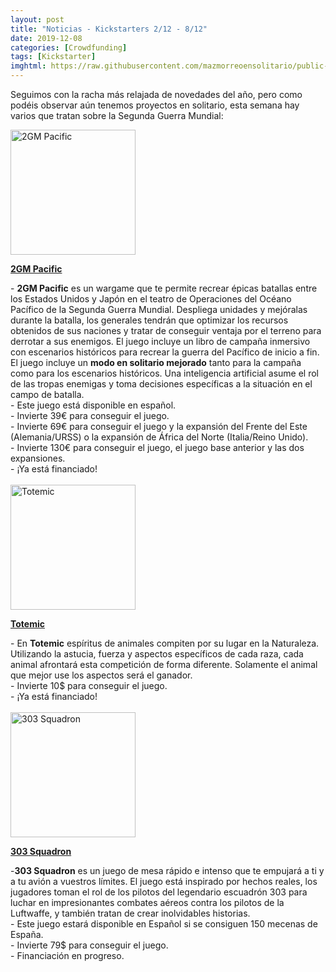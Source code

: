 ```yaml
---
layout: post
title: "Noticias - Kickstarters 2/12 - 8/12"
date: 2019-12-08
categories: [Crowdfunding]
tags: [Kickstarter]
imghtml: https://raw.githubusercontent.com/mazmorreoensolitario/public-images/master/crowdfunding/crowdfunding-1202-1208.jpg
---
```


Seguimos con la racha más relajada de novedades del año, pero como podéis 
observar aún tenemos proyectos en solitario, esta semana hay varios que tratan 
sobre la Segunda Guerra Mundial:

<div class="row">
    <div class="col-md-3">
        <img width="200" height="200"
            src="https://ksr-ugc.imgix.net/assets/027/254/637/d0f2e7095a29e0362d03747f9a16bd09_original.jpg?ixlib=rb-2.1.0&w=680&fit=max&v=1574082540&auto=format&gif-q=50&q=92&s=52525097f6cd7c0f888a2361e71c5d3e"
            class="img-thumbnail" alt="2GM Pacific">
    </div>
    <div class="col-md-9">
        <p>
            <a target="_blank" 
                href="https://www.kickstarter.com/projects/dracoideas/2gm-pacific-wwii-wargame?ref=mazmorreoensolitario">
            <strong>2GM Pacific</strong>
            </a>
        </p>
           - <strong>2GM Pacific</strong> es un wargame que te permite recrear
            épicas batallas entre los Estados Unidos y Japón en el teatro de
            Operaciones del Océano Pacífico de la Segunda Guerra
            Mundial. Despliega unidades y mejóralas durante la batalla, los
            generales tendrán que optimizar los recursos obtenidos de sus
            naciones y tratar de conseguir ventaja por el terreno para derrotar
            a sus enemigos. El juego incluye un libro de campaña inmersivo con
            escenarios históricos para recrear la guerra del Pacífico de inicio
            a fin. El juego incluye un <strong>modo en solitario
            mejorado</strong> tanto para la campaña como para los escenarios
            históricos. Una inteligencia artificial asume el rol de las tropas
            enemigas y toma decisiones específicas a la situación en el campo
            de batalla.
            <br>
            - Este juego está disponible en español.
            <br>
           - Invierte 39€ para conseguir el juego.
           <br>
           - Invierte 69€ para conseguir el juego y la expansión del Frente del
           Este (Alemania/URSS) o la expansión de África del Norte
           (Italia/Reino Unido).
           <br>
           - Invierte 130€ para conseguir el juego, el juego base anterior y las
           dos expansiones.
           <br>
           - ¡Ya está financiado!
    </div>
</div>
<br>

<div class="row">
    <div class="col-md-3">
        <img width="200" height="200"
            src="https://ksr-ugc.imgix.net/assets/027/398/513/4eb6470a388d036516a7a8b9db77dd7b_original.png?ixlib=rb-2.1.0&w=680&fit=max&v=1575304518&auto=format&gif-q=50&lossless=true&s=5f04f1221284164f64de8dbcd26c4c99"
            class="img-thumbnail" alt="Totemic">
    </div>
    <div class="col-md-9">
        <p>
            <a target="_blank" 
                href="https://www.kickstarter.com/projects/kolossalgames/totemic?ref=mazmorreoensolitario">
            <strong>Totemic</strong>
            </a>
        </p>
           - En <strong>Totemic</strong> espíritus de animales compiten por su
            lugar en la Naturaleza. Utilizando la astucia, fuerza y aspectos
            específicos de cada raza, cada animal afrontará esta competición de
            forma diferente. Solamente el animal que mejor use los aspectos
            será el ganador.
            <br>
           - Invierte 10$ para conseguir el juego.
           <br>
           - ¡Ya está financiado!
    </div>
</div>
<br>

<div class="row">
    <div class="col-md-3">
        <img width="200" height="200"
            src="https://ksr-ugc.imgix.net/assets/027/396/217/ca9da379403006f73af94107564faceb_original.jpg?ixlib=rb-2.1.0&w=680&fit=max&v=1575286657&auto=format&gif-q=50&q=92&s=20340a840b7807c4c215e25a2938e6ab"
            class="img-thumbnail" alt="303 Squadron">
    </div>
    <div class="col-md-9">
        <p>
            <a target="_blank" 
                href="https://www.kickstarter.com/projects/hobbity/303-squadron-board-game?ref=mazmorreoensolitario">
            <strong>303 Squadron</strong>
            </a>
        </p>
           -<strong>303 Squadron</strong> es un juego de mesa rápido e intenso
           que te empujará a ti y a tu avión a vuestros límites. El juego está
           inspirado por hechos reales, los jugadores toman el rol de los
           pilotos del legendario escuadrón 303 para luchar en impresionantes
           combates aéreos contra los pilotos de la Luftwaffe, y también tratan
           de crear inolvidables historias.
            <br>
            - Este juego estará disponible en Español si se consiguen 150
            mecenas de España.
            <br>
           - Invierte 79$ para conseguir el juego.
           <br>
           - Financiación en progreso.
    </div>
</div>
<br>
